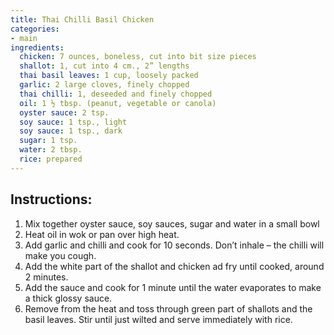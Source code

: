 ```yaml
---
title: Thai Chilli Basil Chicken
categories:
- main
ingredients:
  chicken: 7 ounces, boneless, cut into bit size pieces
  shallot: 1, cut into 4 cm., 2” lengths
  thai basil leaves: 1 cup, loosely packed
  garlic: 2 large cloves, finely chopped
  thai chilli: 1, deseeded and finely chopped
  oil: 1 ½ tbsp. (peanut, vegetable or canola)
  oyster sauce: 2 tsp.
  soy sauce: 1 tsp., light
  soy sauce: 1 tsp., dark
  sugar: 1 tsp.
  water: 2 tbsp.
  rice: prepared
---
```

## Instructions:
1.	Mix together oyster sauce, soy sauces, sugar and water in a small bowl
2.	Heat oil in wok or pan over high heat.
3.	Add garlic and chilli and cook for 10 seconds. Don’t inhale – the chilli will make you cough.
4.	Add the white part of the shallot and chicken ad fry until cooked, around 2 minutes.
5.	Add the sauce and cook for 1 minute until the water evaporates to make a thick glossy sauce.
6.	Remove from the heat and toss through green part of shallots and the basil leaves. Stir until just wilted and serve immediately with rice.

